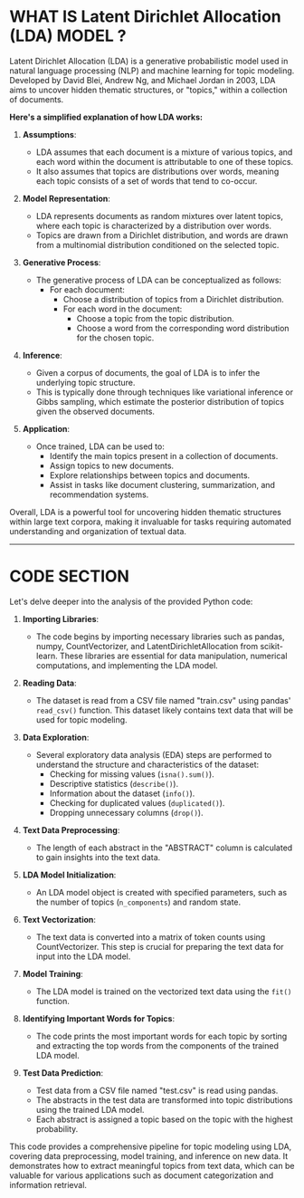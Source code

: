 # WHAT IS Latent Dirichlet Allocation (LDA) MODEL ? 
Latent Dirichlet Allocation (LDA) is a generative probabilistic model used in natural language processing (NLP) and machine learning for topic modeling. Developed by David Blei, Andrew Ng, and Michael Jordan in 2003, LDA aims to uncover hidden thematic structures, or "topics," within a collection of documents.

**Here's a simplified explanation of how LDA works:**

1. **Assumptions**:
   - LDA assumes that each document is a mixture of various topics, and each word within the document is attributable to one of these topics.
   - It also assumes that topics are distributions over words, meaning each topic consists of a set of words that tend to co-occur.

2. **Model Representation**:
   - LDA represents documents as random mixtures over latent topics, where each topic is characterized by a distribution over words.
   - Topics are drawn from a Dirichlet distribution, and words are drawn from a multinomial distribution conditioned on the selected topic.

3. **Generative Process**:
   - The generative process of LDA can be conceptualized as follows:
     - For each document:
       - Choose a distribution of topics from a Dirichlet distribution.
       - For each word in the document:
         - Choose a topic from the topic distribution.
         - Choose a word from the corresponding word distribution for the chosen topic.

4. **Inference**:
   - Given a corpus of documents, the goal of LDA is to infer the underlying topic structure.
   - This is typically done through techniques like variational inference or Gibbs sampling, which estimate the posterior distribution of topics given the observed documents.

5. **Application**:
   - Once trained, LDA can be used to:
     - Identify the main topics present in a collection of documents.
     - Assign topics to new documents.
     - Explore relationships between topics and documents.
     - Assist in tasks like document clustering, summarization, and recommendation systems.

Overall, LDA is a powerful tool for uncovering hidden thematic structures within large text corpora, making it invaluable for tasks requiring automated understanding and organization of textual data.

----
# CODE SECTION
Let's delve deeper into the analysis of the provided Python code:

1. **Importing Libraries**:
   - The code begins by importing necessary libraries such as pandas, numpy, CountVectorizer, and LatentDirichletAllocation from scikit-learn. These libraries are essential for data manipulation, numerical computations, and implementing the LDA model.

2. **Reading Data**:
   - The dataset is read from a CSV file named "train.csv" using pandas' `read_csv()` function. This dataset likely contains text data that will be used for topic modeling.

3. **Data Exploration**:
   - Several exploratory data analysis (EDA) steps are performed to understand the structure and characteristics of the dataset:
     - Checking for missing values (`isna().sum()`).
     - Descriptive statistics (`describe()`).
     - Information about the dataset (`info()`).
     - Checking for duplicated values (`duplicated()`).
     - Dropping unnecessary columns (`drop()`).

4. **Text Data Preprocessing**:
   - The length of each abstract in the "ABSTRACT" column is calculated to gain insights into the text data.

5. **LDA Model Initialization**:
   - An LDA model object is created with specified parameters, such as the number of topics (`n_components`) and random state.

6. **Text Vectorization**:
   - The text data is converted into a matrix of token counts using CountVectorizer. This step is crucial for preparing the text data for input into the LDA model.

7. **Model Training**:
   - The LDA model is trained on the vectorized text data using the `fit()` function.

8. **Identifying Important Words for Topics**:
   - The code prints the most important words for each topic by sorting and extracting the top words from the components of the trained LDA model.

9. **Test Data Prediction**:
   - Test data from a CSV file named "test.csv" is read using pandas.
   - The abstracts in the test data are transformed into topic distributions using the trained LDA model.
   - Each abstract is assigned a topic based on the topic with the highest probability.

This code provides a comprehensive pipeline for topic modeling using LDA, covering data preprocessing, model training, and inference on new data. It demonstrates how to extract meaningful topics from text data, which can be valuable for various applications such as document categorization and information retrieval.
